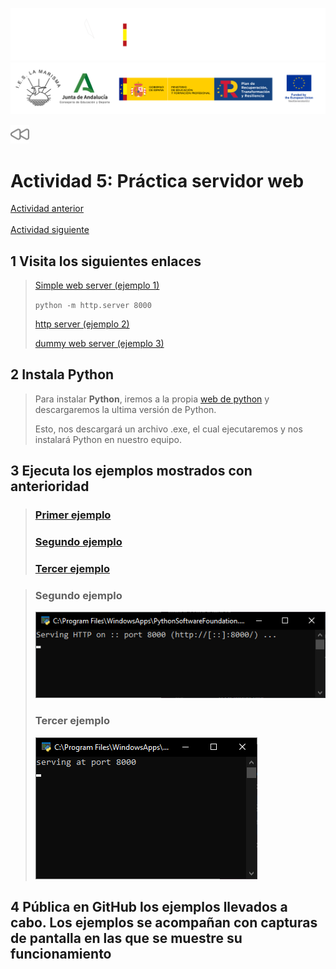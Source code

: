 ![](/.resGen/_bannerD.png#gh-dark-mode-only)
![](/.resGen/_bannerL.png#gh-light-mode-only)

<a href="/Tema0/readme.md"><img src="/.resGen/_back.svg" width="30"></a>

# Actividad 5: Práctica servidor web

[Actividad anterior](0.4.md)
&emsp;&emsp;&emsp;&emsp;&emsp;&emsp;&emsp;&emsp;&emsp;&emsp;&emsp;&emsp;&emsp;&emsp;&emsp;&emsp;&emsp;&emsp;&emsp;&emsp;&emsp;&emsp;&emsp;&emsp;&emsp;&emsp;&emsp;&emsp;&emsp;&emsp;&emsp;&emsp;&emsp;
[Actividad siguiente](0.6.md)

## 1 Visita los siguientes enlaces

>
> [Simple web server (ejemplo 1)](https://docs.python.org/3/library/http.server.html)
>
> ``python -m http.server 8000``
>
> [http server (ejemplo 2)](https://github.com/python/cpython/blob/main/Lib/http/server.py)
>
> [dummy web server (ejemplo 3)](https://gist.github.com/kabinpokhrel/6fd1275603e9d5f1e284be717cbd1bff)

## 2 Instala Python

>
> Para instalar **Python**, iremos a la propia
> [web de python](https://www.python.org/)
> y descargaremos la ultima versión de Python.
>
> Esto, nos descargará un archivo .exe, el cual ejecutaremos y nos instalará Python en nuestro equipo.
>

## 3 Ejecuta los ejemplos mostrados con anterioridad

>
> ### [Primer ejemplo](res/0.5.1.py)
>
> ### [Segundo ejemplo](res/0.5.2.py)
>
> ### [Tercer ejemplo](res/0.5.3.py)
>

>
> ### Segundo ejemplo
>
> ![2](img/0.5.2.png)
>
> ### Tercer ejemplo
>
> ![3](img/0.5.3.png)

## 4 Pública en GitHub los ejemplos llevados a cabo. Los ejemplos se acompañan con capturas de pantalla en las que se muestre su funcionamiento

